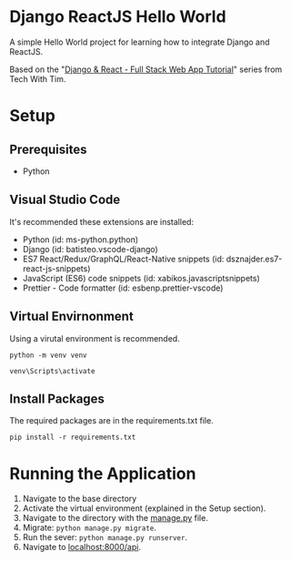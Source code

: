 # Django ReactJS Hello World

A simple Hello World project for learning how to integrate Django and ReactJS.

Based on the "[Django & React - Full Stack Web App Tutorial](https://www.youtube.com/watch?v=JD-age0BPVo&list=PLzMcBGfZo4-kCLWnGmK0jUBmGLaJxvi4j)" series from Tech With Tim.

# Setup 

## Prerequisites

- Python
<!-- TODO: - npm -->

## Visual Studio Code

It's recommended these extensions are installed:

- Python (id: ms-python.python)
- Django (id: batisteo.vscode-django)
- ES7 React/Redux/GraphQL/React-Native snippets (id: dsznajder.es7-react-js-snippets)
- JavaScript (ES6) code snippets (id: xabikos.javascriptsnippets)
- Prettier - Code formatter (id: esbenp.prettier-vscode)

## Virtual Envirnonment

Using a virutal environment is recommended.

`python -m venv venv`

`venv\Scripts\activate`

## Install Packages

The required packages are in the requirements.txt file.

`pip install -r requirements.txt`

# Running the Application

1. Navigate to the base directory
2. Activate the virtual environment (explained in the Setup section).
3. Navigate to the directory with the [manage.py](manage.py) file.
4. Migrate: `python manage.py migrate`.
5. Run the sever: `python manage.py runserver`.
6. Navigate to [localhost:8000/api](http://localhost:8000/api).